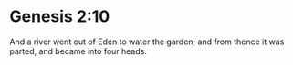 # Genesis 2:10

And a river went out of Eden to water the garden; and from thence it was parted, and became into four heads.